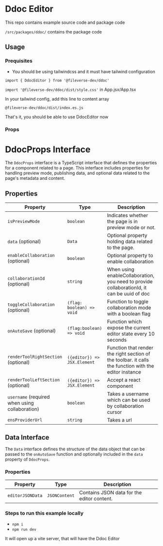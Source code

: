 # Ddoc Editor

This repo contains example source code and package code

`/src/packages/ddoc/` contains the package code

## Usage

### Prequisites

- You should be using tailwindcss and it must have tailwind configuration

`import { DdocEditor } from '@fileverse-dev/ddoc'`

`import '@fileverse-dev/ddoc/dist/style.css'` in App.jsx/App.tsx

In your tailwind config, add this line to content array

`@fileverse-dev/ddoc/dist/index.es.js`

That's it, you should be able to use DdocEditor now

### Props

# DdocProps Interface

The `DdocProps` interface is a TypeScript interface that defines the properties for a component related to a page. This interface includes properties for handling preview mode, publishing data, and optional data related to the page's metadata and content.

## Properties

| Property                                       | Type                                        | Description                                                                                                                |
| ---------------------------------------------- | ------------------------------------------- | -------------------------------------------------------------------------------------------------------------------------- |
| `isPreviewMode`                                | `boolean`                                   | Indicates whether the page is in preview mode or not.                                                                      |
| `data` (optional)                              | `Data`                                      | Optional property holding data related to the page.                                                                        |
| `enableCollaboration` (optional)               | `boolean`                                   | Optional property to enable collaboration                                                                                  |
| `collaborationId` (optional)                   | `string`                                    | When using enableCollaboration, you need to provide collaborationId, it can be uuid of doc                                 |
| `toggleCollaboration` (optional)               | `(flag: boolean) => void`                   | Function to toggle collaboration mode with a boolean flag                                                                  |
| `onAutoSave` (optional)                        | `(flag:boolean) => void`                    | Function which expose the current editor state every 10 seconds                                                            |
| `renderToolRightSection` (optional)            | `({editor}) => JSX.Element` | Function that render the right section of the toolbar. it calls the function with the editor instance |
| `renderToolLeftSection` (optional) | `({editor}) => JSX.Element` | Accept a react component
| `username` (required when using collaboration) | `boolean`                                   | Takes a username which can be used by collaboration cursor      
| `ensProviderUrl` | `string` | Takes a url                                                           |

## Data Interface

The `Data` interface defines the structure of the data object that can be passed to the `onAutoSave` function and optionally included in the `data` property of `DdocProps`.

### Properties

| Property         | Type             | Description                                |
| ---------------- | ---------------- | ------------------------------------------ |
| `editorJSONData` | `JSONContent`    | Contains JSON data for the editor content. |


### Steps to run this example locally

- `npm i`
- `npm run dev`

It will open up a vite server, that will have the Ddoc Editor
